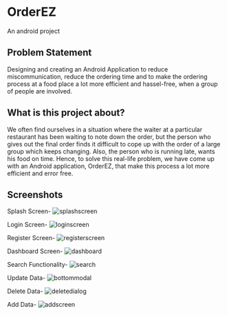 # OrderEZ
An android project


## Problem Statement

Designing and creating an Android Application to reduce miscommunication, reduce the ordering time and to make the ordering process at a food place a lot more efficient and hassel-free, when a group of people are involved.


## What is this project about?

We often find ourselves in a situation where the waiter at a particular restaurant has been waiting to note down the order, but the person who gives out the final order finds it difficult to cope up with the order of a large group which keeps changing. Also, the person who is running late, wants his food on time. Hence, to solve this real-life problem, we have come up with an Android application, OrderEZ, that make this process a lot more efficient and error free.


## Screenshots

Splash Screen-
![splashscreen](images/SplashScreen.png)

Login Screen-
![loginscreen](images/LoginPage.png)

Register Screen-
![registerscreen](images/RegisterPage.png)

Dashboard Screen-
![dashboard](images/Dashboard.png)

Search Functionality-
![search](images/Search.png)

Update Data-
![bottommodal](images/UpdateBottomModal.png)

Delete Data-
![deletedialog](images/DeleteDialog.png)

Add Data-
![addscreen](images/AddScreen.png)



